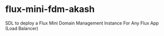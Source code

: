 # flux-mini-fdm-akash
SDL to deploy a Flux Mini Domain Management Instance For Any Flux App (Load Balancer)

